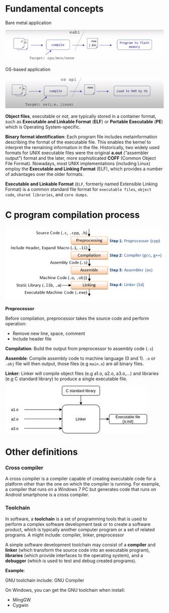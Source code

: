 # Fundamental concepts

Bare metal application

![](../Environment/Images/bare_mental_application.PNG)

OS-based application

![](../Environment/Images/os_based_application.PNG)

**Object files**, executable or not, are typically stored in a container format, such as **Executable and Linkable Format** (**ELF**) or **Portable Executable** (**PE**) which is Operating System-specific.

**Binary format identification**: Each program file includes metainformation describing the format of the executable file. This enables the kernel to interpret the remaining information in the file. Historically, two widely used formats for UNIX executable files were the original **a.out** (“assembler output”) format and the later, more sophisticated **COFF** (Common Object File Format). Nowadays, most UNIX implementations (including Linux) employ the **Executable and Linking Format** (ELF), which provides a number of advantages over the older formats.

**Executable and Linkable Format** (``ELF``, formerly named Extensible Linking Format) is a common standard file format for ``executable files``, ``object code``, ``shared libraries``, and ``core dumps``.

# C program compilation process

![](../Environment/Images/gcc_compilation_process.png)

**Preprocessor**

Before compilation, preprocessor takes the source code and perform operation:
* Remove new line, space, comment
* Include header file

**Compilation**: Build the output from preprocessor to assembly code (``.s``)

**Assemble**: Compile assembly code to machine language (0 and 1). ``.o`` or ``.obj`` file will then output, those files (e.g ``main.o``) are all binary files.

**Linker**: Linker will compile object files (e.g a1.o, a2.o, a3.o,...) and libraries (e.g C standard library) to produce a single executable file.

![](../Environment/Images/linker.png)

# Other definitions

### Cross compiler

A cross compiler is a compiler capable of creating executable code for a platform other than the one on which the compiler is running. For example, a compiler that runs on a Windows 7 PC but generates code that runs on Android smartphone is a cross compiler.

### Toolchain

In software, a **toolchain** is a set of programming tools that is used to perform a complex software development task or to create a software product, which is typically another computer program or a set of related programs. A might include: compiler, linker, preprocessor

A simple software development toolchain may consist of a **compiler** and **linker** (which transform the source code into an executable program), **libraries** (which provide interfaces to the operating system), and a **debugger** (which is used to test and debug created programs).

**Example**:

GNU toolchain include: GNU Compiler

On Windows, you can get the GNU toolchain when install:
* MingGW
* Cygwin
